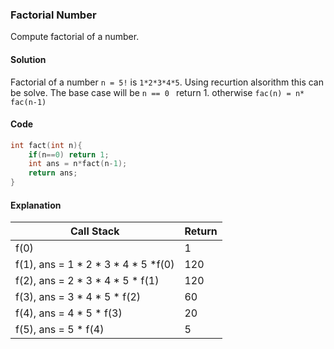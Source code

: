 ### Factorial Number 
Compute factorial of a number. 

#### Solution 
Factorial of a number `n = 5!` is `1*2*3*4*5`. Using recurtion alsorithm this can be solve. The base case will be `n == 0 ` return 1. otherwise `fac(n) = n* fac(n-1)` 
#### Code 
```cpp 
int fact(int n){
    if(n==0) return 1;
    int ans = n*fact(n-1);
    return ans;
}
```
#### Explanation 


|Call Stack                           | Return  |
|-------------------------------------|---------|
|f(0)                                 |   1     |
|f(1), ans = 1 * 2 * 3 * 4 * 5 *f(0)  |   120   |
|f(2), ans = 2 * 3 * 4 * 5 * f(1)     |    120  |
|f(3), ans = 3 * 4 * 5  * f(2)        |     60  |
|f(4), ans = 4 * 5 * f(3)             |   20    |
|f(5), ans = 5 * f(4)                 |     5   |  
